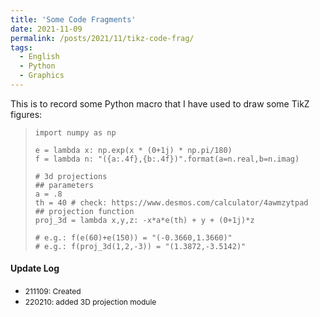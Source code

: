 ```yaml
---
title: 'Some Code Fragments'
date: 2021-11-09
permalink: /posts/2021/11/tikz-code-frag/
tags:
  - English
  - Python
  - Graphics
---
```


This is to record some Python macro that I have used to draw some TikZ figures:

>     import numpy as np
>     
>     e = lambda x: np.exp(x * (0+1j) * np.pi/180)
>     f = lambda n: "({a:.4f},{b:.4f})".format(a=n.real,b=n.imag)
>
>     # 3d projections
>     ## parameters
>     a = .8
>     th = 40 # check: https://www.desmos.com/calculator/4awmzytpad
>     ## projection function
>     proj_3d = lambda x,y,z: -x*a*e(th) + y + (0+1j)*z
>     
>     # e.g.: f(e(60)+e(150)) = "(-0.3660,1.3660)"
>     # e.g.: f(proj_3d(1,2,-3)) = "(1.3872,-3.5142)"

#### Update Log
 * <span style="font-size:12px">211109: Created</span>
 * <span style="font-size:12px">220210: added 3D projection module</span>
